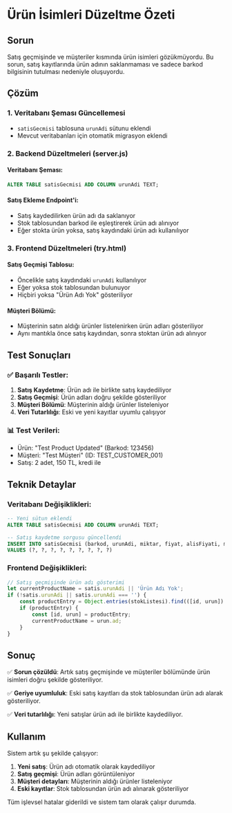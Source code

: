 # Ürün İsimleri Düzeltme Özeti

## Sorun
Satış geçmişinde ve müşteriler kısmında ürün isimleri gözükmüyordu. Bu sorun, satış kayıtlarında ürün adının saklanmaması ve sadece barkod bilgisinin tutulması nedeniyle oluşuyordu.

## Çözüm

### 1. Veritabanı Şeması Güncellemesi
- `satisGecmisi` tablosuna `urunAdi` sütunu eklendi
- Mevcut veritabanları için otomatik migrasyon eklendi

### 2. Backend Düzeltmeleri (server.js)

#### Veritabanı Şeması:
```sql
ALTER TABLE satisGecmisi ADD COLUMN urunAdi TEXT;
```

#### Satış Ekleme Endpoint'i:
- Satış kaydedilirken ürün adı da saklanıyor
- Stok tablosundan barkod ile eşleştirerek ürün adı alınıyor
- Eğer stokta ürün yoksa, satış kaydındaki ürün adı kullanılıyor

### 3. Frontend Düzeltmeleri (try.html)

#### Satış Geçmişi Tablosu:
- Öncelikle satış kaydındaki `urunAdi` kullanılıyor
- Eğer yoksa stok tablosundan bulunuyor
- Hiçbiri yoksa "Ürün Adı Yok" gösteriliyor

#### Müşteri Bölümü:
- Müşterinin satın aldığı ürünler listelenirken ürün adları gösteriliyor
- Aynı mantıkla önce satış kaydından, sonra stoktan ürün adı alınıyor

## Test Sonuçları

### ✅ Başarılı Testler:
1. **Satış Kaydetme**: Ürün adı ile birlikte satış kaydediliyor
2. **Satış Geçmişi**: Ürün adları doğru şekilde gösteriliyor
3. **Müşteri Bölümü**: Müşterinin aldığı ürünler listeleniyor
4. **Veri Tutarlılığı**: Eski ve yeni kayıtlar uyumlu çalışıyor

### 📊 Test Verileri:
- Ürün: "Test Product Updated" (Barkod: 123456)
- Müşteri: "Test Müşteri" (ID: TEST_CUSTOMER_001)
- Satış: 2 adet, 150 TL, kredi ile

## Teknik Detaylar

### Veritabanı Değişiklikleri:
```sql
-- Yeni sütun eklendi
ALTER TABLE satisGecmisi ADD COLUMN urunAdi TEXT;

-- Satış kaydetme sorgusu güncellendi
INSERT INTO satisGecmisi (barkod, urunAdi, miktar, fiyat, alisFiyati, musteriId, tarih, borc, toplam)
VALUES (?, ?, ?, ?, ?, ?, ?, ?, ?)
```

### Frontend Değişiklikleri:
```javascript
// Satış geçmişinde ürün adı gösterimi
let currentProductName = satis.urunAdi || 'Ürün Adı Yok';
if (!satis.urunAdi || satis.urunAdi === '') {
    const productEntry = Object.entries(stokListesi).find(([id, urun]) => urun.barkod === satis.barkod);
    if (productEntry) {
        const [id, urun] = productEntry;
        currentProductName = urun.ad;
    }
}
```

## Sonuç

✅ **Sorun çözüldü**: Artık satış geçmişinde ve müşteriler bölümünde ürün isimleri doğru şekilde gösteriliyor.

✅ **Geriye uyumluluk**: Eski satış kayıtları da stok tablosundan ürün adı alarak gösteriliyor.

✅ **Veri tutarlılığı**: Yeni satışlar ürün adı ile birlikte kaydediliyor.

## Kullanım

Sistem artık şu şekilde çalışıyor:

1. **Yeni satış**: Ürün adı otomatik olarak kaydediliyor
2. **Satış geçmişi**: Ürün adları görüntüleniyor
3. **Müşteri detayları**: Müşterinin aldığı ürünler listeleniyor
4. **Eski kayıtlar**: Stok tablosundan ürün adı alınarak gösteriliyor

Tüm işlevsel hatalar giderildi ve sistem tam olarak çalışır durumda.